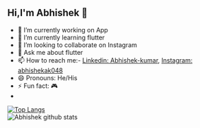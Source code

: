 ## Hi,I'm Abhishek 👋


- 🔭 I’m currently working on App
- 🌱 I’m currently learning flutter
- 👯 I’m looking to collaborate on Instagram
- 💬 Ask me about flutter
- 📫 How to reach me:- [Linkedin: Abhishek-kumar](https://www.linkedin.com/in/abhishek-kumar-095828154/), [Instagram: abhishekak048](https://www.instagram.com/abhishekak048/)
- 😄 Pronouns: He/His
- ⚡ Fun fact: 🎮
- 
[![Top Langs](https://github-readme-stats.vercel.app/api/top-langs/?username=abhishekak048)](https://github.com/abhishekak048/github-readme-stats)      
   ![Abhishek github stats](https://github-readme-stats.vercel.app/api?username=abhishekak048)   

